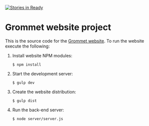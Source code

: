 [![Stories in Ready](https://badge.waffle.io/grommet/hpe-digitaltoolkit.png?label=ready&title=Ready)](https://waffle.io/grommet/hpe-digitaltoolkit)
# Grommet website project

This is the source code for the [Grommet website](http://grommet.io). To run the website execute the following:

  1. Install website NPM modules:

      ```
      $ npm install
      ```

  2. Start the development server:

      ```
      $ gulp dev
      ```

  3. Create the website distribution:

      ```
      $ gulp dist
      ```

  4. Run the back-end server:

      ```
      $ node server/server.js
      ```



